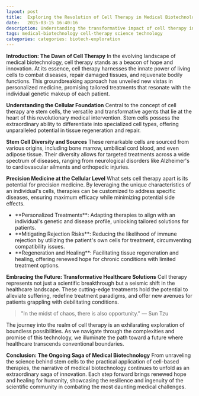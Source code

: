 ```yaml
---
layout: post
title:  Exploring the Revolution of Cell Therapy in Medical Biotechnology
date:   2015-03-15 16:40:16
description: Understanding the transformative impact of cell therapy in modern medicine.
tags: medical-biotechnology cell-therapy science technology
categories: categories: biotech-exploration
---
```

**Introduction: The Dawn of Cell Therapy**
In the evolving landscape of medical biotechnology, cell therapy stands as a beacon of hope and innovation. At its essence, cell therapy harnesses the innate power of living cells to combat diseases, repair damaged tissues, and rejuvenate bodily functions. This groundbreaking approach has unveiled new vistas in personalized medicine, promising tailored treatments that resonate with the individual genetic makeup of each patient.

**Understanding the Cellular Foundation**
Central to the concept of cell therapy are stem cells, the versatile and transformative agents that lie at the heart of this revolutionary medical intervention. Stem cells possess the extraordinary ability to differentiate into specialized cell types, offering unparalleled potential in tissue regeneration and repair.

**Stem Cell Diversity and Sources**
These remarkable cells are sourced from various origins, including bone marrow, umbilical cord blood, and even adipose tissue. Their diversity allows for targeted treatments across a wide spectrum of diseases, ranging from neurological disorders like Alzheimer's to cardiovascular ailments and orthopedic injuries.

**Precision Medicine at the Cellular Level**
What sets cell therapy apart is its potential for precision medicine. By leveraging the unique characteristics of an individual's cells, therapies can be customized to address specific diseases, ensuring maximum efficacy while minimizing potential side effects.

<ul>
    <li> **Personalized Treatments**: Adapting therapies to align with an individual's genetic and disease profile, unlocking tailored solutions for patients.</li>
    <li> **Mitigating Rejection Risks**: Reducing the likelihood of immune rejection by utilizing the patient's own cells for treatment, circumventing compatibility issues.</li>
    <li> **Regeneration and Healing**: Facilitating tissue regeneration and healing, offering renewed hope for chronic conditions with limited treatment options.</li>
</ul>

**Embracing the Future: Transformative Healthcare Solutions**
Cell therapy represents not just a scientific breakthrough but a seismic shift in the healthcare landscape. These cutting-edge treatments hold the potential to alleviate suffering, redefine treatment paradigms, and offer new avenues for patients grappling with debilitating conditions.

<blockquote>
    "In the midst of chaos, there is also opportunity."
    — Sun Tzu
</blockquote>
The journey into the realm of cell therapy is an exhilarating exploration of boundless possibilities. As we navigate through the complexities and promise of this technology, we illuminate the path toward a future where healthcare transcends conventional boundaries.

**Conclusion: The Ongoing Saga of Medical Biotechnology**
From unraveling the science behind stem cells to the practical application of cell-based therapies, the narrative of medical biotechnology continues to unfold as an extraordinary saga of innovation. Each step forward brings renewed hope and healing for humanity, showcasing the resilience and ingenuity of the scientific community in combating the most daunting medical challenges.

